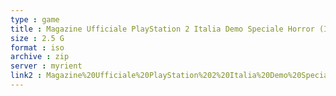 ```yaml
---
type : game
title : Magazine Ufficiale PlayStation 2 Italia Demo Speciale Horror (Italy) (En,Fr,De,Es,It)
size : 2.5 G
format : iso
archive : zip
server : myrient
link2 : Magazine%20Ufficiale%20PlayStation%202%20Italia%20Demo%20Speciale%20Horror%20%28Italy%29%20%28En%2CFr%2CDe%2CEs%2CIt%29
---
```

